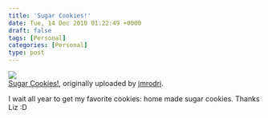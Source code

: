 ```yaml
---
title: 'Sugar Cookies!'
date: Tue, 14 Dec 2010 01:22:49 +0000
draft: false
tags: [Personal]
categories: [Personal]
type: post
---
```


[![](http://farm6.static.flickr.com/5207/5258982727_fb56977bf1.jpg)](http://www.flickr.com/photos/jmrodri/5258982727/ "photo sharing")  
[Sugar Cookies!](http://www.flickr.com/photos/jmrodri/5258982727/), originally uploaded by [jmrodri](http://www.flickr.com/people/jmrodri/).

I wait all year to get my favorite cookies: home made sugar cookies. Thanks Liz :D